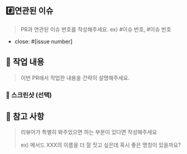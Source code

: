 ## #️⃣연관된 이슈
>PR과 연관된 이슈 번호를 작성해주세요. ex) #이슈 번호, #이슈 번호

- close: #[issue number]

## 🚀 작업 내용

> 이번 PR에서 작업한 내용을 간략히 설명해주세요.

### 📸 스크린샷 (선택) 

## 📢 참고 사항

> 리뷰어가 특별히 봐주었으면 하는 부분이 있다면 작성해주세요
> 
> ex) 메서드 XXX의 이름을 더 잘 짓고 싶은데 혹시 좋은 명칭이 있을까요?